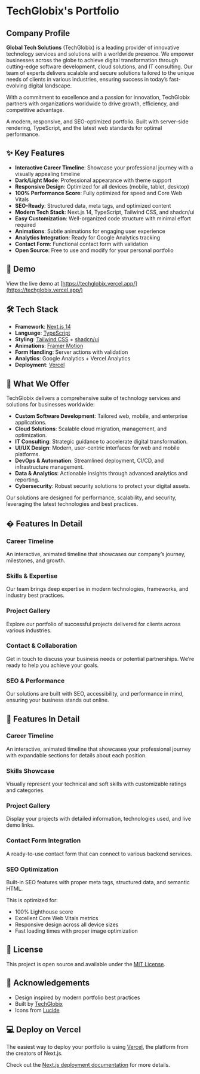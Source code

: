 
# TechGlobix's Portfolio

## Company Profile

**Global Tech Solutions** (TechGlobix) is a leading provider of innovative technology services and solutions with a worldwide presence. We empower businesses across the globe to achieve digital transformation through cutting-edge software development, cloud solutions, and IT consulting. Our team of experts delivers scalable and secure solutions tailored to the unique needs of clients in various industries, ensuring success in today’s fast-evolving digital landscape.

With a commitment to excellence and a passion for innovation, TechGlobix partners with organizations worldwide to drive growth, efficiency, and competitive advantage.

A modern, responsive, and SEO-optimized portfolio. Built with server-side rendering, TypeScript, and the latest web standards for optimal performance.

## ✨ Key Features

- **Interactive Career Timeline**: Showcase your professional journey with a visually appealing timeline
- **Dark/Light Mode**: Professional appearance with theme support
- **Responsive Design**: Optimized for all devices (mobile, tablet, desktop)
- **100% Performance Score**: Fully optimized for speed and Core Web Vitals
- **SEO-Ready**: Structured data, meta tags, and optimized content
- **Modern Tech Stack**: Next.js 14, TypeScript, Tailwind CSS, and shadcn/ui
- **Easy Customization**: Well-organized code structure with minimal effort required
- **Animations**: Subtle animations for engaging user experience
- **Analytics Integration**: Ready for Google Analytics tracking
- **Contact Form**: Functional contact form with validation
- **Open Source**: Free to use and modify for your personal portfolio

## 🚀 Demo

View the live demo at [https://techglobix.vercel.app/](https://techglobix.vercel.app/)

## 🛠️ Tech Stack

- **Framework**: [Next.js 14](https://nextjs.org/)
- **Language**: [TypeScript](https://www.typescriptlang.org/)
- **Styling**: [Tailwind CSS](https://tailwindcss.com/) + [shadcn/ui](https://ui.shadcn.com/)
- **Animations**: [Framer Motion](https://www.framer.com/motion/)
- **Form Handling**: Server actions with validation
- **Analytics**: Google Analytics + Vercel Analytics
- **Deployment**: [Vercel](https://vercel.com)


## 🏢 What We Offer

TechGlobix delivers a comprehensive suite of technology services and solutions for businesses worldwide:

- **Custom Software Development**: Tailored web, mobile, and enterprise applications.
- **Cloud Solutions**: Scalable cloud migration, management, and optimization.
- **IT Consulting**: Strategic guidance to accelerate digital transformation.
- **UI/UX Design**: Modern, user-centric interfaces for web and mobile platforms.
- **DevOps & Automation**: Streamlined deployment, CI/CD, and infrastructure management.
- **Data & Analytics**: Actionable insights through advanced analytics and reporting.
- **Cybersecurity**: Robust security solutions to protect your digital assets.

Our solutions are designed for performance, scalability, and security, leveraging the latest technologies and best practices.

## � Features In Detail

### Career Timeline

An interactive, animated timeline that showcases our company’s journey, milestones, and growth.

### Skills & Expertise

Our team brings deep expertise in modern technologies, frameworks, and industry best practices.

### Project Gallery

Explore our portfolio of successful projects delivered for clients across various industries.

### Contact & Collaboration

Get in touch to discuss your business needs or potential partnerships. We’re ready to help you achieve your goals.

### SEO & Performance

Our solutions are built with SEO, accessibility, and performance in mind, ensuring your business stands out online.

## 🌟 Features In Detail

### Career Timeline

An interactive, animated timeline that showcases your professional journey with expandable sections for details about each position.

### Skills Showcase

Visually represent your technical and soft skills with customizable ratings and categories.

### Project Gallery

Display your projects with detailed information, technologies used, and live demo links.

### Contact Form Integration

A ready-to-use contact form that can connect to various backend services.

### SEO Optimization

Built-in SEO features with proper meta tags, structured data, and semantic HTML.

This is optimized for:

- 100% Lighthouse score
- Excellent Core Web Vitals metrics
- Responsive design across all device sizes
- Fast loading times with proper image optimization

## 📄 License

This project is open source and available under the [MIT License](LICENSE).

## 🙏 Acknowledgements

- Design inspired by modern portfolio best practices
- Built by [TechGlobix](https://github.com/techglobix)
- Icons from [Lucide](https://lucide.dev/)

## 💻 Deploy on Vercel

The easiest way to deploy your portfolio is using [Vercel](https://vercel.com/new?utm_medium=default-template&filter=next.js&utm_source=create-next-app&utm_campaign=create-next-app-readme), the platform from the creators of Next.js.

Check out the [Next.js deployment documentation](https://nextjs.org/docs/deployment) for more details.
